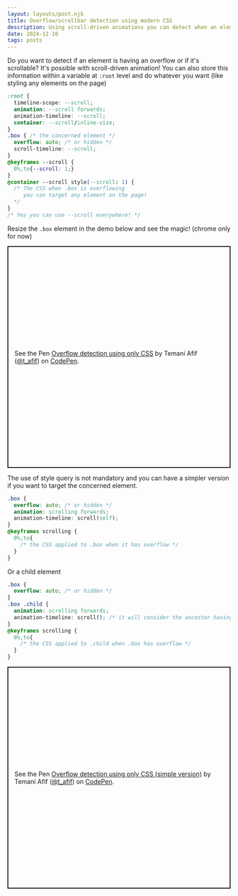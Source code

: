 ```yaml
---
layout: layouts/post.njk
title: Overflow/scrollbar detection using modern CSS 
description: Using scroll-driven animations you can detect when an element is overflowing or has a scrollbar
date: 2024-12-10
tags: posts
---
```


Do you want to detect if an element is having an overflow or if it's scrollable? It's possible with scroll-driven animation! You can also store this information within a variable at `:root` level and do whatever you want (like styling any elements on the page)

```css
:root {
  timeline-scope: --scroll;
  animation: --scroll forwards;
  animation-timeline: --scroll;
  container: --scroll/inline-size;
}
.box { /* the concerned element */
  overflow: auto; /* or hidden */
  scroll-timeline: --scroll;
}
@keyframes --scroll {
  0%,to{--scroll: 1;}
}
@container --scroll style(--scroll: 1) {
  /* The CSS when .box is overflowing 
     you can target any element on the page!
  */
}
/* Yes you can use --scroll everywhere! */
```

Resize the `.box` element in the demo below and see the magic! (chrome only for now)

<p class="codepen" data-height="500" data-default-tab="result" data-slug-hash="GgKZBWX" data-pen-title="Overflow detection using only CSS" data-preview="true" data-user="t_afif" style="height: 500px; box-sizing: border-box; display: flex; align-items: center; justify-content: center; border: 2px solid; margin: 1em 0; padding: 1em;">
  <span>See the Pen <a href="https://codepen.io/t_afif/pen/GgKZBWX">
  Overflow detection using only CSS</a> by Temani Afif (<a href="https://codepen.io/t_afif">@t_afif</a>)
  on <a href="https://codepen.io">CodePen</a>.</span>
</p>

The use of style query is not mandatory and you can have a simpler version if you want to target the concerned element.

```css
.box {
  overflow: auto; /* or hidden */
  animation: scrolling forwards;
  animation-timeline: scroll(self);
}
@keyframes scrolling {
  0%,to{
    /* the CSS applied to .box when it has overflow */
  }
}
``` 

Or a child element

```css
.box {
  overflow: auto; /* or hidden */
}
.box .child {
  animation: scrolling forwards;
  animation-timeline: scroll(); /* it will consider the ancestor having overflow: auto/hidden  */
}
@keyframes scrolling {
  0%,to{
    /* the CSS applied to .child when .box has overflow */
  }
}
``` 

<p class="codepen" data-height="500" data-default-tab="result" data-slug-hash="ZYzOaZp" data-pen-title="Overflow detection using only CSS (simple version)" data-preview="true" data-user="t_afif" style="height: 500px; box-sizing: border-box; display: flex; align-items: center; justify-content: center; border: 2px solid; margin: 1em 0; padding: 1em;">
  <span>See the Pen <a href="https://codepen.io/t_afif/pen/ZYzOaZp">
  Overflow detection using only CSS (simple version)</a> by Temani Afif (<a href="https://codepen.io/t_afif">@t_afif</a>)
  on <a href="https://codepen.io">CodePen</a>.</span>
</p>
<script async src="https://cpwebassets.codepen.io/assets/embed/ei.js"></script>